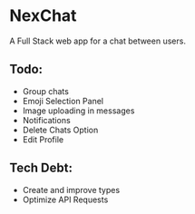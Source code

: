 
# NexChat

A Full Stack web app for a chat between users.

## Todo:
* Group chats
* Emoji Selection Panel
* Image uploading in messages
* Notifications
* Delete Chats Option
* Edit Profile

## Tech Debt:
* Create and improve types
* Optimize API Requests
